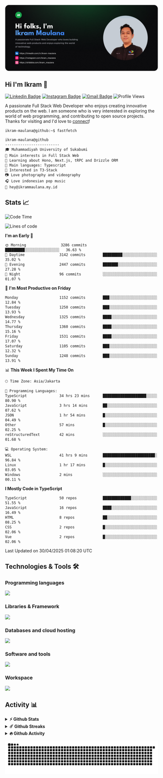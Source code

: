 ![IkramBanner](ikrambanner.png)

## Hi I'm Ikram 👋

[![Linkedin Badge](https://img.shields.io/badge/-ikram--maulana-blue?style=flat&logo=Linkedin&logoColor=white&link=https://links.ikrammaulana.my.id/s/linkedin)](https://links.ikrammaulana.my.id/s/linkedin)
[![Instagram Badge](https://img.shields.io/badge/-@ikram__maulana-purple?style=flat&logo=instagram&logoColor=white&link=https://links.ikrammaulana.my.id/s/instagram)](https://links.ikrammaulana.my.id/s/instagram)
[![Gmail Badge](https://img.shields.io/badge/-ikrammaulana-c14438?style=flat&logo=Gmail&logoColor=white&link=https://links.ikrammaulana.my.id/s/email)](mailto:hey@ikram.is-a.dev)
![Profile Views](https://komarev.com/ghpvc/?username=Ikram-Maulana)

A passionate Full Stack Web Developer who enjoys creating innovative products on the web. I am someone who is very interested in exploring the world of web programming, and contributing to open source projects. Thanks for visiting and I'd love to [connect](https://links.ikrammaulana.my.id/s/linkedin)!

```console
ikram-maulana@github:~$ fastfetch
```

```console
ikram-maulana@github
-------------------------
🎓 Muhammadiyah University of Sukabumi
🔎 Main interests in Full Stack Web
🌱 Learning about Hono, Next.js, tRPC and Drizzle ORM
🌟 Main languages: Typescript
🚩 Interested in T3-Stack
📷 Love photography and videography
🎧 Love indonesian pop music
📧 hey@ikrammaulana.my.id
```

## Stats 📈

<!--START_SECTION:waka-->
![Code Time](http://img.shields.io/badge/Code%20Time-2%2C597%20hrs%2049%20mins-blue)

![Lines of code](https://img.shields.io/badge/From%20Hello%20World%20I%27ve%20Written-13.6%20million%20lines%20of%20code-blue)

**I'm an Early 🐤** 

```text
🌞 Morning                3286 commits        █████████░░░░░░░░░░░░░░░░   36.63 % 
🌆 Daytime                3142 commits        █████████░░░░░░░░░░░░░░░░   35.02 % 
🌃 Evening                2447 commits        ███████░░░░░░░░░░░░░░░░░░   27.28 % 
🌙 Night                  96 commits          ░░░░░░░░░░░░░░░░░░░░░░░░░   01.07 % 
```
📅 **I'm Most Productive on Friday** 

```text
Monday                   1152 commits        ███░░░░░░░░░░░░░░░░░░░░░░   12.84 % 
Tuesday                  1250 commits        ███░░░░░░░░░░░░░░░░░░░░░░   13.93 % 
Wednesday                1325 commits        ████░░░░░░░░░░░░░░░░░░░░░   14.77 % 
Thursday                 1360 commits        ████░░░░░░░░░░░░░░░░░░░░░   15.16 % 
Friday                   1531 commits        ████░░░░░░░░░░░░░░░░░░░░░   17.07 % 
Saturday                 1105 commits        ███░░░░░░░░░░░░░░░░░░░░░░   12.32 % 
Sunday                   1248 commits        ███░░░░░░░░░░░░░░░░░░░░░░   13.91 % 
```


📊 **This Week I Spent My Time On** 

```text
🕑︎ Time Zone: Asia/Jakarta

💬 Programming Languages: 
TypeScript               34 hrs 23 mins      ████████████████████░░░░░   80.90 % 
JavaScript               3 hrs 14 mins       ██░░░░░░░░░░░░░░░░░░░░░░░   07.62 % 
JSON                     1 hr 54 mins        █░░░░░░░░░░░░░░░░░░░░░░░░   04.49 % 
Other                    57 mins             █░░░░░░░░░░░░░░░░░░░░░░░░   02.25 % 
reStructuredText         42 mins             ░░░░░░░░░░░░░░░░░░░░░░░░░   01.68 % 

💻 Operating System: 
WSL                      41 hrs 9 mins       ████████████████████████░   96.84 % 
Linux                    1 hr 17 mins        █░░░░░░░░░░░░░░░░░░░░░░░░   03.05 % 
Windows                  2 mins              ░░░░░░░░░░░░░░░░░░░░░░░░░   00.11 % 
```

**I Mostly Code in TypeScript** 

```text
TypeScript               50 repos            █████████████░░░░░░░░░░░░   51.55 % 
JavaScript               16 repos            ████░░░░░░░░░░░░░░░░░░░░░   16.49 % 
HTML                     8 repos             ██░░░░░░░░░░░░░░░░░░░░░░░   08.25 % 
CSS                      2 repos             █░░░░░░░░░░░░░░░░░░░░░░░░   02.06 % 
Vue                      2 repos             █░░░░░░░░░░░░░░░░░░░░░░░░   02.06 % 
```




 Last Updated on 30/04/2025 01:08:20 UTC
<!--END_SECTION:waka-->

## Technologies & Tools 🛠️

### Programming languages

<a href="https://skillicons.dev">
<img src="https://skillicons.dev/icons?i=html,css,sass,js,ts,php,py" />
</a>

### Libraries & Framework

<a href="https://skillicons.dev">
<img src="https://skillicons.dev/icons?i=react,vue,next,laravel,express,tailwind,bootstrap">
</a>

### Databases and cloud hosting

<a href="https://skillicons.dev">
<img src="https://skillicons.dev/icons?i=sqlite,mysql,postgresql,redis,vercel,cloudflare" />
</a>

### Software and tools

<a href="https://skillicons.dev">
<img src="https://skillicons.dev/icons?i=github,vscode,postman,figma&perline=11" />
</a>

### Workspace

<a href="https://skillicons.dev">
<img src="https://skillicons.dev/icons?i=apple,ubuntu,windows&perline=11" />
</a>

## Activity 📊

<details>
  <summary><b>⚡ Github Stats</b></summary>

  <br />
  <img height="180em" src="https://github-readme-stats-eight-theta.vercel.app/api?username=ikram-maulana&show_icons=true&hide_border=true&&count_private=true&include_all_commits=true" />
  <img height="180em" src="https://github-readme-stats-eight-theta.vercel.app/api/top-langs/?username=ikram-maulana&show_icons=true&hide_border=true&layout=compact&langs_count=8"/>
</details>

<details>
  <summary><b>☄️ Github Streaks</b></summary>

  <br />
  <img height="180em" src="https://github-readme-streak-stats.herokuapp.com/?user=ikram-maulana&hide_border=true" />
</details>

<details>
  <summary><b>🔥 Github Activity</b></summary>

  <br />
  <img height="180em" src="https://github-readme-activity-graph.vercel.app/graph?username=ikram-maulana&theme=github-light" />
</details>

![snake gif](https://github.com/ikram-maulana/ikram-maulana/blob/output/github-snake.svg)
